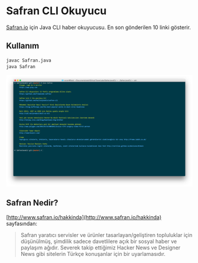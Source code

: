 # Safran CLI Okuyucu


[Safran.io](http://safran.io) için Java CLI haber okuyucusu. En son gönderilen 10 linki gösterir.

## Kullanım

```bash
javac Safran.java
java Safran
```

![Safran.io](https://raw.githubusercontent.com/s/SafranJavaCLI/master/screenshot.png)

## Safran Nedir?

[http://www.safran.io/hakkinda](http://www.safran.io/hakkinda) sayfasından:

> Safran yaratıcı servisler ve ürünler tasarlayan/geliştiren topluluklar için düşünülmüş, şimdilik sadece davetlilere açık bir sosyal haber ve paylaşım ağıdır. Severek takip ettiğimiz Hacker News ve Designer News gibi sitelerin Türkçe konuşanlar için bir uyarlamasıdır.
